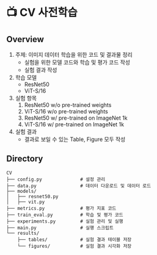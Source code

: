 # **📺 CV 사전학습**

## **Overview**
1. 주제: 이미지 데이터 학습을 위한 코드 및 결과물 정리
    - 실험을 위한 모델 코드와 학습 및 평가 코드 작성
    - 실험 결과 작성
2. 학습 모델
    - ResNet50
    - ViT-S/16
3. 실험 항목
    1. ResNet50 w/o pre-trained weights
    2. ViT-S/16 w/o pre-trained weights
    3. ResNet50 w/ pre-trained on ImageNet 1k
    4. ViT-S/16 w/ pre-trained on ImageNet 1k
4. 실험 결과
    - 결과로 보일 수 있는 Table, Figure 모두 작성

## **Directory**
```
CV
├── config.py              # 설정 관리
├── data.py                # 데이터 다운로드 및 데이터 로드
├── models/
│   ├── resnet50.py        
│   ├── vit.py            
├── metrics.py             # 평가 지표 코드
├── train_eval.py          # 학습 및 평가 코드
├── experiments.py         # 실험 관리 및 실행 
├── main.py                # 실행 스크립트
└── results/
    ├── tables/            # 실험 결과 테이블 저장
    └── figures/           # 실험 결과 시각화 저장
```
